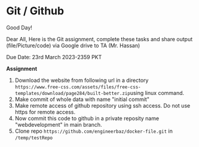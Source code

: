 
# Git / Github
Good Day!

Dear All,
Here is the Git assignment, complete these tasks and share output (file/Picture/code) via Google drive to TA (Mr. Hassan)

Due Date: 23rd March 2023-2359 PKT
 
**Assignment**

1. Download the website from following url in a directory `https://www.free-css.com/assets/files/free-css-templates/download/page284/built-better.zip`using linux command.
2. Make commit of whole data with name "initial commit"
3.  Make remote access of github repository using ssh access. Do not use https for remote access. 
4.  Now commit this code to github in a private reposity name "webdevelopment" in main branch.
5.  Clone repo `https://github.com/engineerbaz/docker-file.git` in `/temp/testRepo`


